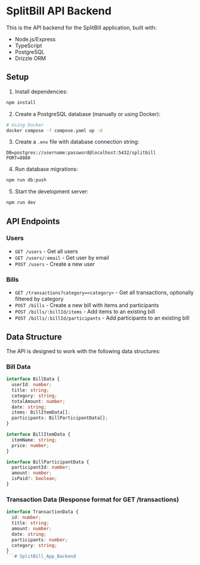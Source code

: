 # SplitBill API Backend

This is the API backend for the SplitBill application, built with:
- Node.js/Express
- TypeScript
- PostgreSQL
- Drizzle ORM

## Setup

1. Install dependencies:
```bash
npm install
```

2. Create a PostgreSQL database (manually or using Docker):
```bash
# Using Docker
docker compose -f compose.yaml up -d
```

3. Create a `.env` file with database connection string:
```
DB=postgres://username:password@localhost:5432/splitbill
PORT=8080
```

4. Run database migrations:
```bash
npm run db:push
```

5. Start the development server:
```bash
npm run dev
```

## API Endpoints

### Users

- `GET /users` - Get all users
- `GET /users/:email` - Get user by email
- `POST /users` - Create a new user

### Bills

- `GET /transactions?category=<category>` - Get all transactions, optionally filtered by category
- `POST /bills` - Create a new bill with items and participants
- `POST /bills/:billId/items` - Add items to an existing bill
- `POST /bills/:billId/participants` - Add participants to an existing bill

## Data Structure

The API is designed to work with the following data structures:

### Bill Data
```typescript
interface BillData {
  userId: number;
  title: string;
  category: string;
  totalAmount: number;
  date: string;
  items: BillItemData[];
  participants: BillParticipantData[];
}

interface BillItemData {
  itemName: string;
  price: number;
}

interface BillParticipantData {
  participantId: number;
  amount: number;
  isPaid?: boolean;
}
```

### Transaction Data (Response format for GET /transactions)
```typescript
interface TransactionData {
  id: number;
  title: string;
  amount: number;
  date: string;
  participants: number;
  category: string;
}
```#   S p l i t B i l l _ A p p _ B a c k e n d  
 